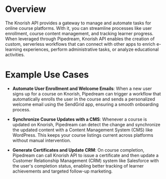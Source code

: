 # Overview

The Knorish API provides a gateway to manage and automate tasks for online course platforms. With it, you can streamline processes like user enrollment, course content management, and tracking learner progress. When leveraged through Pipedream, Knorish API enables the creation of custom, serverless workflows that can connect with other apps to enrich e-learning experiences, perform administrative tasks, or analyze educational activities.

# Example Use Cases

- **Automate User Enrollment and Welcome Emails**: When a new user signs up for a course on Knorish, Pipedream can trigger a workflow that automatically enrolls the user in the course and sends a personalized welcome email using the SendGrid app, ensuring a smooth onboarding process.

- **Synchronize Course Updates with a CMS**: Whenever a course is updated on Knorish, Pipedream can detect the change and synchronize the updated content with a Content Management System (CMS) like WordPress. This keeps your course listings current across platforms without manual intervention.

- **Generate Certificates and Update CRM**: On course completion, Pipedream can call Knorish API to issue a certificate and then update a Customer Relationship Management (CRM) system like Salesforce with the user's completion status, enabling better tracking of learner achievements and targeted follow-up marketing.
